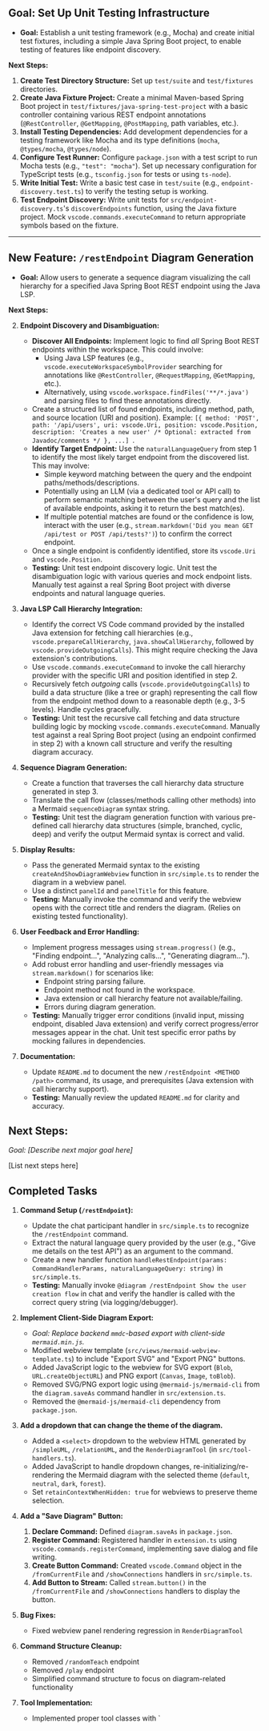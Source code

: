 ## Goal: Set Up Unit Testing Infrastructure

*   **Goal:** Establish a unit testing framework (e.g., Mocha) and create initial test fixtures, including a simple Java Spring Boot project, to enable testing of features like endpoint discovery.

**Next Steps:**

1.  **Create Test Directory Structure:** Set up `test/suite` and `test/fixtures` directories.
2.  **Create Java Fixture Project:** Create a minimal Maven-based Spring Boot project in `test/fixtures/java-spring-test-project` with a basic controller containing various REST endpoint annotations (`@RestController`, `@GetMapping`, `@PostMapping`, path variables, etc.).
3.  **Install Testing Dependencies:** Add development dependencies for a testing framework like Mocha and its type definitions (`mocha`, `@types/mocha`, `@types/node`).
4.  **Configure Test Runner:** Configure `package.json` with a test script to run Mocha tests (e.g., `"test": "mocha"`). Set up necessary configuration for TypeScript tests (e.g., `tsconfig.json` for tests or using `ts-node`).
5.  **Write Initial Test:** Write a basic test case in `test/suite` (e.g., `endpoint-discovery.test.ts`) to verify the testing setup is working.
6.  **Test Endpoint Discovery:** Write unit tests for `src/endpoint-discovery.ts`'s `discoverEndpoints` function, using the Java fixture project. Mock `vscode.commands.executeCommand` to return appropriate symbols based on the fixture.

---

## New Feature: `/restEndpoint` Diagram Generation

*   **Goal:** Allow users to generate a sequence diagram visualizing the call hierarchy for a specified Java Spring Boot REST endpoint using the Java LSP.

**Next Steps:**

2.  **Endpoint Discovery and Disambiguation:**
    *   **Discover All Endpoints:** Implement logic to find *all* Spring Boot REST endpoints within the workspace. This could involve:
        *   Using Java LSP features (e.g., `vscode.executeWorkspaceSymbolProvider` searching for annotations like `@RestController`, `@RequestMapping`, `@GetMapping`, etc.).
        *   Alternatively, using `vscode.workspace.findFiles('**/*.java')` and parsing files to find these annotations directly.
    *   Create a structured list of found endpoints, including method, path, and source location (URI and position). Example: `[{ method: 'POST', path: '/api/users', uri: vscode.Uri, position: vscode.Position, description: 'Creates a new user' /* Optional: extracted from Javadoc/comments */ }, ...] `.
    *   **Identify Target Endpoint:** Use the `naturalLanguageQuery` from step 1 to identify the most likely target endpoint from the discovered list. This may involve:
        *   Simple keyword matching between the query and the endpoint paths/methods/descriptions.
        *   Potentially using an LLM (via a dedicated tool or API call) to perform semantic matching between the user's query and the list of available endpoints, asking it to return the best match(es).
        *   If multiple potential matches are found or the confidence is low, interact with the user (e.g., `stream.markdown('Did you mean GET /api/test or POST /api/tests?')`) to confirm the correct endpoint.
    *   Once a single endpoint is confidently identified, store its `vscode.Uri` and `vscode.Position`.
    *   **Testing:** Unit test endpoint discovery logic. Unit test the disambiguation logic with various queries and mock endpoint lists. Manually test against a real Spring Boot project with diverse endpoints and natural language queries.

3.  **Java LSP Call Hierarchy Integration:**
    *   Identify the correct VS Code command provided by the installed Java extension for fetching call hierarchies (e.g., `vscode.prepareCallHierarchy`, `java.showCallHierarchy`, followed by `vscode.provideOutgoingCalls`). This might require checking the Java extension's contributions.
    *   Use `vscode.commands.executeCommand` to invoke the call hierarchy provider with the specific URI and position identified in step 2.
    *   Recursively fetch *outgoing* calls (`vscode.provideOutgoingCalls`) to build a data structure (like a tree or graph) representing the call flow from the endpoint method down to a reasonable depth (e.g., 3-5 levels). Handle cycles gracefully.
    *   **Testing:** Unit test the recursive call fetching and data structure building logic by mocking `vscode.commands.executeCommand`. Manually test against a real Spring Boot project (using an endpoint confirmed in step 2) with a known call structure and verify the resulting diagram accuracy.

4.  **Sequence Diagram Generation:**
    *   Create a function that traverses the call hierarchy data structure generated in step 3.
    *   Translate the call flow (classes/methods calling other methods) into a Mermaid `sequenceDiagram` syntax string.
    *   **Testing:** Unit test the diagram generation function with various pre-defined call hierarchy data structures (simple, branched, cyclic, deep) and verify the output Mermaid syntax is correct and valid.

5.  **Display Results:**
    *   Pass the generated Mermaid syntax to the existing `createAndShowDiagramWebview` function in `src/simple.ts` to render the diagram in a webview panel.
    *   Use a distinct `panelId` and `panelTitle` for this feature.
    *   **Testing:** Manually invoke the command and verify the webview opens with the correct title and renders the diagram. (Relies on existing tested functionality).

6.  **User Feedback and Error Handling:**
    *   Implement progress messages using `stream.progress()` (e.g., "Finding endpoint...", "Analyzing calls...", "Generating diagram...").
    *   Add robust error handling and user-friendly messages via `stream.markdown()` for scenarios like:
        *   Endpoint string parsing failure.
        *   Endpoint method not found in the workspace.
        *   Java extension or call hierarchy feature not available/failing.
        *   Errors during diagram generation.
    *   **Testing:** Manually trigger error conditions (invalid input, missing endpoint, disabled Java extension) and verify correct progress/error messages appear in the chat. Unit test specific error paths by mocking failures in dependencies.

7.  **Documentation:**
    *   Update `README.md` to document the new `/restEndpoint <METHOD /path>` command, its usage, and prerequisites (Java extension with call hierarchy support).
    *   **Testing:** Manually review the updated `README.md` for clarity and accuracy.

## Next Steps:

*Goal: [Describe next major goal here]*

[List next steps here]

## Completed Tasks

1.  **Command Setup (`/restEndpoint`):**
    *   Update the chat participant handler in `src/simple.ts` to recognize the `/restEndpoint` command.
    *   Extract the natural language query provided by the user (e.g., "Give me details on the test API") as an argument to the command.
    *   Create a new handler function `handleRestEndpoint(params: CommandHandlerParams, naturalLanguageQuery: string)` in `src/simple.ts`.
    *   **Testing:** Manually invoke `@diagram /restEndpoint Show the user creation flow` in chat and verify the handler is called with the correct query string (via logging/debugger).

2.  **Implement Client-Side Diagram Export:**
    *   *Goal: Replace backend `mmdc`-based export with client-side `mermaid.min.js`.*
    *   Modified webview template (`src/views/mermaid-webview-template.ts`) to include "Export SVG" and "Export PNG" buttons.
    *   Added JavaScript logic to the webview for SVG export (`Blob`, `URL.createObjectURL`) and PNG export (`Canvas`, `Image`, `toBlob`).
    *   Removed SVG/PNG export logic using `@mermaid-js/mermaid-cli` from the `diagram.saveAs` command handler in `src/extension.ts`.
    *   Removed the `@mermaid-js/mermaid-cli` dependency from `package.json`.

3.  **Add a dropdown that can change the theme of the diagram.**
    *   Added a `<select>` dropdown to the webview HTML generated by `/simpleUML`, `/relationUML`, and the `RenderDiagramTool` (in `src/tool-handlers.ts`).
    *   Added JavaScript to handle dropdown changes, re-initializing/re-rendering the Mermaid diagram with the selected theme (`default`, `neutral`, `dark`, `forest`).
    *   Set `retainContextWhenHidden: true` for webviews to preserve theme selection.

4.  **Add a "Save Diagram" Button:**
    1.  **Declare Command:** Defined `diagram.saveAs` in `package.json`.
    2.  **Register Command:** Registered handler in `extension.ts` using `vscode.commands.registerCommand`, implementing save dialog and file writing.
    3.  **Create Button Command:** Created `vscode.Command` object in the `/fromCurrentFile` and `/showConnections` handlers in `src/simple.ts`.
    4.  **Add Button to Stream:** Called `stream.button()` in the `/fromCurrentFile` and `/showConnections` handlers to display the button.

5.  **Bug Fixes:**
    *   Fixed webview panel rendering regression in `RenderDiagramTool`

6.  **Command Structure Cleanup:**
    *   Removed `/randomTeach` endpoint
    *   Removed `/play` endpoint
    *   Simplified command structure to focus on diagram-related functionality

7.  **Tool Implementation:**
    *   Implemented proper tool classes with `